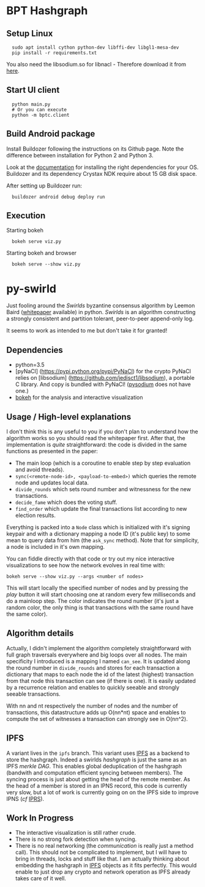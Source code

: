 # BPT Hashgraph

## Setup Linux
```shell
  sudo apt install cython python-dev libffi-dev libgl1-mesa-dev
  pip install -r requirements.txt
```
You also need the libsodium.so for libnacl - Therefore download it from [here](https://download.libsodium.org/libsodium/releases/).

## Start UI client
```shell
  python main.py
  # Or you can execute
  python -m bptc.client
```

## Build Android package
Install Buildozer following the instructions on its Github page. Note the difference between
installation for Python 2 and Python 3.

Look at the [documentation](http://buildozer.readthedocs.io/en/latest/installation.html)
for installing the right dependencies for your OS. Buildozer and its dependency Crystax
NDK require about 15 GB disk space.

After setting up Buildozer run:

```shell
  buildozer android debug deploy run
```

## Execution
Starting bokeh
```shell
  bokeh serve viz.py
```

Starting bokeh and browser
```shell
  bokeh serve --show viz.py
```


# py-swirld

Just fooling around the _Swirlds_ byzantine consensus algorithm by Leemon Baird
([whitepaper](http://www.swirlds.com/wp-content/uploads/2016/07/SWIRLDS-TR-2016-01.pdf)
available) in python. _Swirlds_ is an algorithm constructing a strongly
consistent and partition tolerant, peer-to-peer append-only log.

It seems to work as intended to me but don't take it for granted!

## Dependencies

- python=3.5
- [pyNaCl] (https://pypi.python.org/pypi/PyNaCl) for the crypto
  PyNaCl relies on [libsodium] (https://github.com/jedisct1/libsodium), a portable C library.
  And copy is bundled with PyNaCl! ([pysodium](https://pypi.python.org/pypi/pysodium) does not have one.)
- [bokeh](http://bokeh.pydata.org/en/latest/) for the analysis and interactive visualization

## Usage / High-level explanations

I don't think this is any useful to you if you don't plan to understand how the
algorithm works so you should read the whitepaper first. After that, the
implementation is _quite_ straightforward: the code is divided in the same
functions as presented in the paper:

- The main loop (which is a coroutine to enable step by step evaluation and
  avoid threads).
- `sync(<remote-node-id>, <payload-to-embed>)` which queries the remote node
  and updates local data.
- `divide_rounds` which sets round number and witnessness for the new
  transactions.
- `decide_fame` which does the voting stuff.
- `find_order` which update the final transactions list according to new
  election results.

Everything is packed into a `Node` class which is initialized with it's signing
keypair and with a dictionary mapping a node ID (it's public key) to some mean
to query data from him (the `ask_sync` method). Note that for simplicity, a
node is included in it's own mapping.

You can fiddle directly with that code or try out my nice interactive
visualizations to see how the network evolves in real time with:

```shell
bokeh serve --show viz.py --args <number of nodes>
```

This will start locally the specified number of nodes and by pressing the
_play_ button it will start choosing one at random every few milliseconds and do
a mainloop step. The color indicates the round number (it's just a random
color, the only thing is that transactions with the same round have the same
color).

## Algorithm details

Actually, I didn't implement the algorithm completely straightforward with full
graph traversals everywhere and big loops over all nodes. The main specificity
I introduced is a mapping I named `can_see`. It is updated along the round
number in `divide_rounds` and stores for each transaction a dictionary that
maps to each node the id of the latest (highest) transaction from that node
this transaction can see (if there is one). It is easily updated by a
recurrence relation and enables to quickly seeable and strongly seeable
transactions.

With nn and nt respectively the number of nodes and the number of transactions,
this datastructure adds up O(nn\*nt) space and enables to compute the set of
witnesses a transaction can strongly see in O(nn^2).

## IPFS

A variant lives in the `ipfs` branch. This variant uses [IPFS](http://ipfs.io/)
as a backend to store the hashgraph. Indeed a swirlds _hashgraph_ is just the
same as an IPFS _merkle DAG_. This enables global deduplication of the
hashgraph (bandwith and computation efficient syncing between members). The
syncing process is just about getting the head of the remote member. As the
head of a member is stored in an IPNS record, this code is currently very slow,
but a lot of work is currently going on on the IPFS side to improve IPNS (_cf_
[IPRS](https://github.com/ipfs/go-iprs)).

## Work In Progress

- The interactive visualization is still rather crude.
- There is no strong fork detection when syncing.
- There is no real networking (the _communication_ is really just a method
  call). This should not be complicated to implement, but I will have to bring
  in threads, locks and stuff like that. I am actually thinking about embedding
  the hashgraph in [IPFS](http://ipfs.io/) objects as it fits perfectly. This
  would enable to just drop any crypto and network operation as IPFS already
  takes care of it well.
